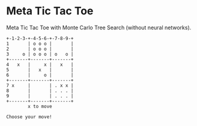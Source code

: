 
# Meta Tic Tac Toe

Meta Tic Tac Toe with Monte Carlo Tree Search (without neural networks).

```
+-1-2-3-+-4-5-6-+-7-8-9-+
1       | o o o |       |
2       | o o o |       |
3     o | o o o | o   o |
+-------+-------+-------+
4   x   |     x |   x   |
5       |   x   |       |
6       |     o |       |
+-------+-------+-------+
7 x     |       | . x x |
8       |       | . . . |
9       |       | . . . |
+-------+-------+-------+
        x to move
        
Choose your move!

```